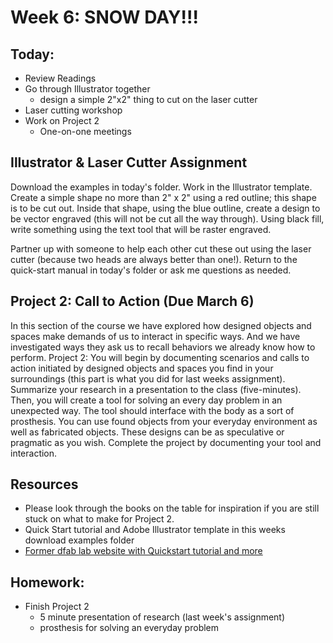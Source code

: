 # Week 6: SNOW DAY!!!

## Today:

- Review Readings
- Go through Illustrator together
  - design a simple 2"x2" thing to cut on the laser cutter
- Laser cutting workshop
- Work on Project 2
  - One-on-one meetings

## Illustrator & Laser Cutter Assignment

Download the examples in today's folder. Work in the Illustrator template. Create a simple shape no more than 2" x 2" using a red outline; this shape is to be cut out. Inside that shape, using the blue outline, create a design to be vector engraved (this will not be cut all the way through). Using black fill, write something using the text tool that will be raster engraved.

Partner up with someone to help each other cut these out using the laser cutter (because two heads are always better than one!). Return to the quick-start manual in today's folder or ask me questions as needed. 

## Project 2: Call to Action (Due March 6)

In this section of the course we have explored how designed objects and spaces make demands of us to interact in specific ways.  And we have investigated ways they ask us to recall behaviors we already know how to perform.  Project 2: You will begin by documenting scenarios and calls to action initiated by designed objects and spaces you find in your surroundings (this part is what you did for last weeks assignment). Summarize your research in a presentation to the class (five-minutes). Then, you will create a tool for solving an every day problem in an unexpected way. The tool should interface with the body as a sort of prosthesis. You can use found objects from your everyday environment as well as fabricated objects. These designs can be as speculative or pragmatic as you wish. Complete the project by documenting your tool and interaction.

## Resources

- Please look through the books on the table for inspiration if you are still stuck on what to make for Project 2.
- Quick Start tutorial and Adobe Illustrator template in this weeks download examples folder
- [Former dfab lab website with Quickstart tutorial and more](http://neanderthal.superluckyland.com/?p=815)

## Homework:

- Finish Project 2
  - 5 minute presentation of research (last week's assignment)
  - prosthesis for solving an everyday problem
